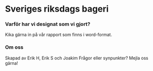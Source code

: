 # Sveriges riksdags bageri

### Varför har vi designat som vi gjort?
Kika gärna in på vår rapport som finns i word-format. 

### Om oss
Skapad av Erik H, Erik S och Joakim
Frågor eller synpunkter? Mejla oss gärna!
